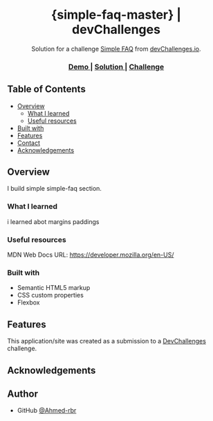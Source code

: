 <h1 align="center">{simple-faq-master} | devChallenges</h1>

<div align="center">
   Solution for a challenge <a href="https://devchallenges.io/challenge/simple-faq-challenge" target="_blank">Simple FAQ</a> from <a href="http://devchallenges.io" target="_blank">devChallenges.io</a>.
</div>

<div align="center">
  <h3>
    <a href="{https://ahmed-rbr.github.io/Simple-FAQ/}">
      Demo
    </a>
    <span> | </span>
    <a href="{https://devchallenges.io/solution/43041}">
      Solution
    </a>
    <span> | </span>
    <a href="https://devchallenges.io/challenge/simple-faq-challenge">
      Challenge
    </a>
  </h3>
</div>

<!-- TABLE OF CONTENTS -->

## Table of Contents

- [Overview](#overview)
  - [What I learned](#what-i-learned)
  - [Useful resources](#useful-resources)
- [Built with](#built-with)
- [Features](#features)
- [Contact](#contact)
- [Acknowledgements](#acknowledgements)

<!-- OVERVIEW -->

## Overview

I build simple simple-faq section.

### What I learned

i learned abot margins paddings

### Useful resources

MDN Web Docs
URL: https://developer.mozilla.org/en-US/

### Built with

- Semantic HTML5 markup
- CSS custom properties
- Flexbox

## Features

This application/site was created as a submission to a [DevChallenges](devchallenges.io/challenge/simple-faq-challenge) challenge.

## Acknowledgements

## Author

- GitHub [@Ahmed-rbr](https://github.com/Ahmed-rbr})
